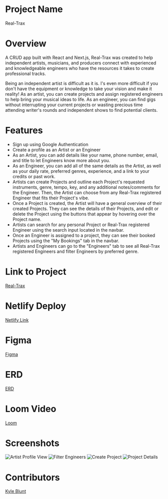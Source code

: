 # Project Name
Real-Trax

# Overview
A CRUD app built with React and Next.js, Real-Trax was created to help independent artists, musicians, and producers connect with experienced and knowledgeable engineers who have the resources it takes to create professional tracks. 

Being an independent artist is difficult as it is. I's even more difficult if you don't have the equipment or knowledge to take your vision and make it reality! As an artist, you can create projects and assign registered engineers to help bring your musical ideas to life. As an engineer, you can find gigs without interrupting your current projects or wasting precious time attending writer's rounds and independent shows to find potential clients.

# Features

- Sign up using Google Authentication
- Create a profile as an Artist or an Engineer
- As an Artist, you can add details like your name, phone number, email, and title to let Engineers know more about you.
- As an Engineer, you can add all of the same details as the Artist, as well as your daily rate, preferred genres, experience, and a link to your credits or past work.
- Artists can create Projects and outline each Project's requested instruments, genre, tempo, key, and any additional notes/comments for the Engineer. Then, the Artist can choose from any Real-Trax registered Engineer that fits their Project's vibe.
- Once a Project is created, the Artist will have a general overview of their created Projects. They can see the details of their Projects, and edit or delete the Project using the buttons that appear by hovering over the Project name.
- Artists can search for any personal Project or Real-Trax registered Engineer using the search input located in the navbar.
- Once an Engineer is assigned to a project, they can see their booked Projects using the "My Bookings" tab in the navbar.
- Artists and Engineers can go to the "Engineers" tab to see all Real-Trax registered Engineers and filter Engineers by preferred genre.

# Link to Project
[Real-Trax](https://github.com/Oktiv20/Real-Trax)

# Netlify Deploy
[Netlify Link](https://team-roster-kb.netlify.app/)

# Figma
[Figma](https://www.figma.com/file/vhA9GBZ1qYTHk462J7mOcE/Real-Trax-Figma?type=design&node-id=0-1&mode=design&t=5TA7JsZLIFoz8RD0-0)

# ERD
[ERD](https://dbdiagram.io/d/6462d995dca9fb07c4233efd)

# Loom Video
[Loom]()

# Screenshots
![Artist Profile View]()
![Filter Engineers]()
![Create Project]()
![Project Details]()

# Contributors

[Kyle Blunt](https://github.com/Oktiv20)
